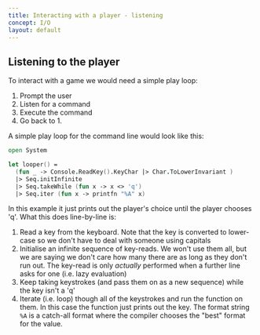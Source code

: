 ```yaml
---
title: Interacting with a player - listening
concept: I/O
layout: default
---
```


## Listening to the player
To interact with a game we would need a simple play loop:
1. Prompt the user
1. Listen for a command
1. Execute the command
1. Go back to 1.

A simple play loop for the command line would look like this:
```fsharp
open System

let looper() = 
  (fun _ -> Console.ReadKey().KeyChar |> Char.ToLowerInvariant )
  |> Seq.initInfinite
  |> Seq.takeWhile (fun x -> x <> 'q')
  |> Seq.iter (fun x -> printfn "%A" x)
```
In this example it just prints out the player's choice until the player chooses 'q'.  What this does line-by-line is:
1. Read a key from the keyboard. Note that the key is converted to lower-case so we don't have to deal with someone using capitals
1. Initialise an infinite sequence of key-reads.  We won't use them all, but we are saying we don't care how many there are as long as they don't run out.  The key-read is only _actually_ performed when a further line asks for one (i.e. lazy evaluation)
1. Keep taking keystrokes (and pass them on as a new sequence) while the key isn't a 'q'
1. Iterate (i.e. loop) though all of the keystrokes and run the function on them.  In this case the function just prints out the key.  The format string `%A` is a catch-all format where the compiler chooses the "best" format for the value.
